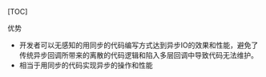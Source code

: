 [TOC]

优势
- 开发者可以无感知的用同步的代码编写方式达到异步IO的效果和性能，避免了传统异步回调所带来的离散的代码逻辑和陷入多层回调中导致代码无法维护。
- 相当于用同步的代码实现异步的操作和性能

